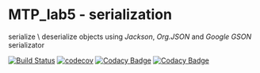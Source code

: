 # MTP_lab5 - serialization

serialize \ deserialize objects using *Jackson*, *Org.JSON* and *Google GSON* serializator


[![Build Status](https://travis-ci.org/Archer1292/stp_serialization.svg?branch=master)](https://travis-ci.org/Archer1292/stp_serialization)
[![codecov](https://codecov.io/gh/Archer1292/mtp_wordsforproblem/branch/master/graph/badge.svg)](https://codecov.io/gh/Archer1292/mtp_wordsforproblem)
[![Codacy Badge](https://api.codacy.com/project/badge/Coverage/c63b9a1eebc34755b37debc0ad9c797d)](https://www.codacy.com/app/Archer1292/mtp_wordsforproblem?utm_source=github.com&amp;utm_medium=referral&amp;utm_content=Archer1292/mtp_wordsforproblem;utm_campaign=Badge_Coverage)
[![Codacy Badge](https://api.codacy.com/project/badge/Grade/c63b9a1eebc34755b37debc0ad9c797d)](https://www.codacy.com/app/Archer1292/mtp_wordsforproblem?utm_source=github.com&amp;utm_medium=referral&amp;utm_content=Archer1292/mtp_wordsforproblem&amp;utm_campaign=Badge_Grade)
